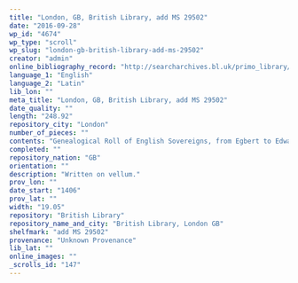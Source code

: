 ```yaml
---
title: "London, GB, British Library, add MS 29502"
date: "2016-09-28"
wp_id: "4674"
wp_type: "scroll"
wp_slug: "london-gb-british-library-add-ms-29502"
creator: "admin"
online_bibliography_record: "http://searcharchives.bl.uk/primo_library/libweb/action/display.do?tabs=detailsTab&ct=display&fn=search&doc=IAMS032-002021022&indx=1&recIds=IAMS032-002021022&recIdxs=0&elementId=0&renderMode=poppedOut&displayMode=full&frbrVersion=&dscnt=1&frbg=&scp.scps=scope%3A%28BL%29&tab=local&dstmp=1404144739578&srt=rank&mode=Basic&dum=true&vl(freeText0)=add+MS+29502&vid=IAMS_VU2"
language_1: "English"
language_2: "Latin"
lib_lon: ""
meta_title: "London, GB, British Library, add MS 29502"
date_quality: ""
length: "248.92"
repository_city: "London"
number_of_pieces: ""
contents: "Genealogical Roll of English Sovereigns, from Egbert to Edward III."
completed: ""
repository_nation: "GB"
orientation: ""
description: "Written on vellum."
prov_lon: ""
date_start: "1406"
prov_lat: ""
width: "19.05"
repository: "British Library"
repository_name_and_city: "British Library, London GB"
shelfmark: "add MS 29502"
provenance: "Unknown Provenance"
lib_lat: ""
online_images: ""
_scrolls_id: "147"
---
```



